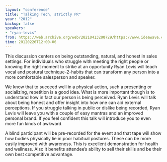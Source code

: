 ```yaml
---
layout: "conference"
title: "Talking Tech, strictly PR"
year: "2012"
backup: false
speakers:
- "ryan-levis"
from: https://web.archive.org/web/20210413200729/https://www.ideawave.ca/2012-conference/talking-tech-strictly-pr
time: 20120226T12:00-06
---
```


This discussion centers on being outstanding, natural, and honest in sales
settings. For individuals who struggle with meeting the right people or
knowing the right moment to strike at an opportunity Ryan Levis will teach
vocal and postural technique-2-habits that can transform any person into a
more comfortable salesperson and speaker.  

We know that to succeed well in a physical action, such a presenting or
socializing, repetition is a good idea. What is more important though is to
understand how in fact our person is being perceived. Ryan Levis will talk
about being honest and offer insight into how one can aid external
perceptions. If you struggle talking in public or dislike being recorded, Ryan
Levis will leave you with a couple of easy mantras and an improved personal
brand. If you feel confident this talk will introduce you to even more fun
kinds of awkward.  

A blind participant will be pre-recorded for the event and that tape will show
how bodies physically lie in poor habitual postures. These can be more easily
improved with awareness. This is excellent demonstration for health and
wellness. Also it benefits attendee’s ability to sell their skills and be
their own best competitive advantage.
